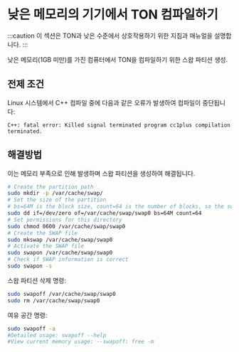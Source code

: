 # 낮은 메모리의 기기에서 TON 컴파일하기

:::caution
이 섹션은 TON과 낮은 수준에서 상호작용하기 위한 지침과 매뉴얼을 설명합니다.
:::

낮은 메모리(1GB 미만)를 가진 컴퓨터에서 TON을 컴파일하기 위한 스왑 파티션 생성.

## 전제 조건

Linux 시스템에서 C++ 컴파일 중에 다음과 같은 오류가 발생하여 컴파일이 중단됩니다:

```
C++: fatal error: Killed signal terminated program cc1plus compilation terminated.
```

## 해결방법

이는 메모리 부족으로 인해 발생하며 스왑 파티션을 생성하여 해결됩니다.

```bash
# Create the partition path
sudo mkdir -p /var/cache/swap/
# Set the size of the partition
# bs=64M is the block size, count=64 is the number of blocks, so the swap space size is bs*count=4096MB=4GB
sudo dd if=/dev/zero of=/var/cache/swap/swap0 bs=64M count=64
# Set permissions for this directory
sudo chmod 0600 /var/cache/swap/swap0
# Create the SWAP file
sudo mkswap /var/cache/swap/swap0
# Activate the SWAP file
sudo swapon /var/cache/swap/swap0
# Check if SWAP information is correct
sudo swapon -s
```

스왑 파티션 삭제 명령:

```bash
sudo swapoff /var/cache/swap/swap0
sudo rm /var/cache/swap/swap0
```

여유 공간 명령:

```bash
sudo swapoff -a
#Detailed usage: swapoff --help
#View current memory usage: --swapoff: free -m
```
